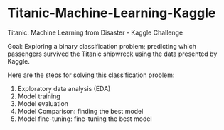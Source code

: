 # Titanic-Machine-Learning-Kaggle
Titanic: Machine Learning from Disaster - Kaggle Challenge

Goal: Exploring a binary classification problem; predicting which passengers survived the Titanic shipwreck using the data presented by Kaggle.

Here are the steps for solving this classification problem:
1. Exploratory data analysis (EDA)
2. Model training
3. Model evaluation
4. Model Comparison: finding the best model
5. Model fine-tuning: fine-tuning the best model
